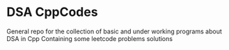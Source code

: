 # DSA CppCodes

General repo for the collection of basic and under working programs about DSA in Cpp
Containing some leetcode problems solutions
